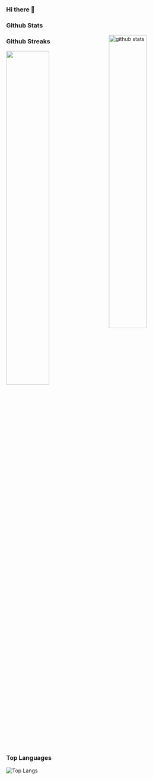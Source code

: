 ### Hi there 👋

<!--
**susantoscott/susantoscott** is a ✨ _special_ ✨ repository because its `README.md` (this file) appears on your GitHub profile.

Here are some ideas to get you started:

- 🔭 I’m currently working on ...
- 🌱 I’m currently learning ...
- 👯 I’m looking to collaborate on ...
- 🤔 I’m looking for help with ...
- 💬 Ask me about ...
- 📫 How to reach me: ...
- 😄 Pronouns: ...
- ⚡ Fun fact: ...
-->

### Github Stats
<img src="https://github-readme-stats.vercel.app/api?username=susantoscott&show_icons=true&theme=discord_old_blurple" alt="github stats" width="45%" align="right"/>


### Github Streaks
<img src="https://github-readme-streak-stats.herokuapp.com/?user=susantoscott&theme=dark" width="48%" >


### Top Languages
 ![Top Langs](https://github-readme-stats.vercel.app/api/top-langs/?username=susantoscott&layout=compact)

